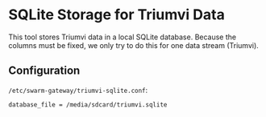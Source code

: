 SQLite Storage for Triumvi Data
===============================

This tool stores Triumvi data in a local SQLite database. Because
the columns must be fixed, we only try to do this for one data
stream (Triumvi).

Configuration
-------------

`/etc/swarm-gateway/triumvi-sqlite.conf`:

    database_file = /media/sdcard/triumvi.sqlite
